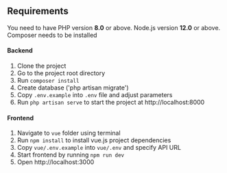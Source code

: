 
## Requirements
You need to have PHP version **8.0** or above. Node.js version **12.0** or above. Composer needs to be installed

#### Backend
1. Clone the project
2. Go to the project root directory
3. Run `composer install`
4. Create database ('php artisan migrate')
5. Copy `.env.example` into `.env` file and adjust parameters
6. Run `php artisan serve` to start the project at http://localhost:8000

#### Frontend
1. Navigate to `vue` folder using terminal
2. Run `npm install` to install vue.js project dependencies
3. Copy `vue/.env.example` into `vue/.env` and specify API URL
4. Start frontend by running `npm run dev`
5. Open http://localhost:3000
